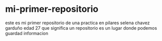 # mi-primer-repositorio
este es mi primer repositorio de una practica en pilares
selena chavez garduño
edad 27
que significa un repositorio es un lugar donde podemos guardad informacion 
